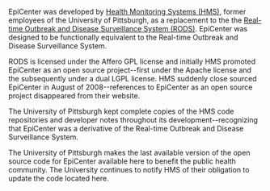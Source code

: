EpiCenter was developed by [Health Monitoring Systems (HMS)](http://www.hmsinc.com), former employees of the University of Pittsburgh, as a replacement to the the [Real-time Outbreak and Disease Surveillance System (RODS)](http://openrods.sf.net).  EpiCenter was designed to be functionally equivalent to the Real-time Outbreak and Disease Surveillance System.

RODS is licensed under the Affero GPL license and initially HMS promoted EpiCenter as an open source project--first under the Apache license and the subsequently under a dual LGPL license.  HMS suddenly close sourced EpiCenter in August of 2008--references to EpiCenter as an open source project disappeared from their website.

The University of Pittsburgh kept complete copies of the HMS code repositories and developer notes throughout its development--recognizing that EpiCenter was a derivative of the Real-time Outbreak and Disease Surveillance System.

The University of Pittsburgh makes the last available version of the open source code for EpiCenter available here to benefit the public health community. The University continues to notify HMS of their obligation to update the code located here.


